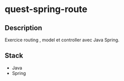# quest-spring-route

## Description

Exercice routing , model et controller avec Java Spring.

## Stack

- Java
- Spring
